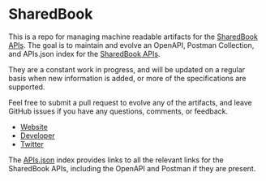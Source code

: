 # SharedBookThis is a repo for managing machine readable artifacts for the [SharedBook APIs](http://www.sharedbook.com/dev/). The goal is to maintain and evolve an OpenAPI, Postman Collection, and APIs.json index for the [SharedBook APIs](http://www.sharedbook.com/dev/).They are a constant work in progress, and will be updated on a regular basis when new information is added, or more of the specifications are supported.Feel free to submit a pull request to evolve any of the artifacts, and leave GitHub issues if you have any questions, comments, or feedback.- [Website](http://www.sharedbook.com/dev/)- [Developer](http://www.sharedbook.com/dev/)- [Twitter](https://twitter.com/MySharedBook)The [APIs.json](https://github.com/api-evangelist/sharedbook/blob/master/apis.json) index provides links to all the relevant links for the SharedBook APIs, including the OpenAPI and Postman if they are present.